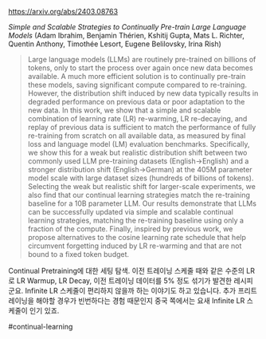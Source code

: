 https://arxiv.org/abs/2403.08763

*Simple and Scalable Strategies to Continually Pre-train Large Language Models* (Adam Ibrahim, Benjamin Thérien, Kshitij Gupta, Mats L. Richter, Quentin Anthony, Timothée Lesort, Eugene Belilovsky, Irina Rish)

> Large language models (LLMs) are routinely pre-trained on billions of tokens, only to start the process over again once new data becomes available. A much more efficient solution is to continually pre-train these models, saving significant compute compared to re-training. However, the distribution shift induced by new data typically results in degraded performance on previous data or poor adaptation to the new data. In this work, we show that a simple and scalable combination of learning rate (LR) re-warming, LR re-decaying, and replay of previous data is sufficient to match the performance of fully re-training from scratch on all available data, as measured by final loss and language model (LM) evaluation benchmarks. Specifically, we show this for a weak but realistic distribution shift between two commonly used LLM pre-training datasets (English$\rightarrow$English) and a stronger distribution shift (English$\rightarrow$German) at the $405$M parameter model scale with large dataset sizes (hundreds of billions of tokens). Selecting the weak but realistic shift for larger-scale experiments, we also find that our continual learning strategies match the re-training baseline for a 10B parameter LLM. Our results demonstrate that LLMs can be successfully updated via simple and scalable continual learning strategies, matching the re-training baseline using only a fraction of the compute. Finally, inspired by previous work, we propose alternatives to the cosine learning rate schedule that help circumvent forgetting induced by LR re-warming and that are not bound to a fixed token budget.

Continual Pretraining에 대한 세팅 탐색. 이전 트레이닝 스케줄 때와 같은 수준의 LR로 LR Warmup, LR Decay, 이전 트레이닝 데이터를 5% 정도 섞기가 발견한 레시피군요. Infinite LR 스케줄이 편리하지 않을까 하는 이야기도 하고 있습니다. 추가 프리트레이닝을 해야할 경우가 빈번하다는 경험 때문인지 중국 쪽에서는 요새 Infinite LR 스케줄이 인기 있죠.

#continual-learning 